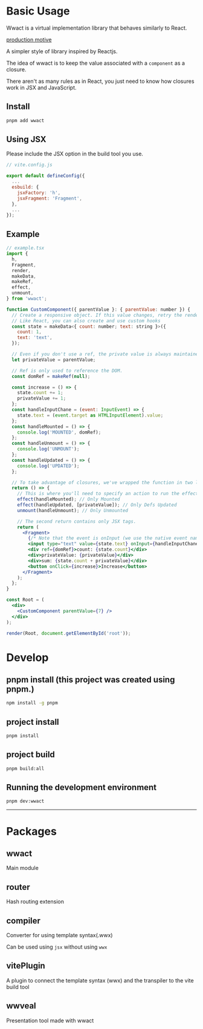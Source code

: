 
# Basic Usage

Wwact is a virtual implementation library that behaves similarly to React.

[production motive](https://medium.com/p/d14ba89373d3)

A simpler style of library inspired by Reactjs.

The idea of wwact is to keep the value associated with a `component` as a closure.

There aren't as many rules as in React, you just need to know how closures work in JSX and JavaScript.

## Install

```bash
pnpm add wwact
```

## Using JSX

Please include the JSX option in the build tool you use.

```js
// vite.config.js

export default defineConfig({
  ...
  esbuild: {
    jsxFactory: 'h',
    jsxFragment: 'Fragment',
  },
  ...
});
```

## Example

```jsx
// example.tsx
import {
  h,
  Fragment,
  render,
  makeData,
  makeRef,
  effect,
  unmount,
} from 'wwact';

function CustomComponent({ parentValue }: { parentValue: number }) {
  // Create a responsive object. If this value changes, retry the render.
  // Like React, you can also create and use custom hooks
  const state = makeData<{ count: number; text: string }>({
    count: 1,
    text: 'text',
  });

  // Even if you don't use a ref, the private value is always maintained as a regular variable.
  let privateValue = parentValue;

  // Ref is only used to reference the DOM.
  const domRef = makeRef(null);

  const increase = () => {
    state.count += 1;
    privateValue += 1;
  };
  const handleInputChane = (event: InputEvent) => {
    state.text = (event.target as HTMLInputElement).value;
  };
  const handleMounted = () => {
    console.log('MOUNTED', domRef);
  };
  const handleUnmount = () => {
    console.log('UNMOUNT');
  };
  const handleUpdated = () => {
    console.log('UPDATED');
  };

  // To take advantage of closures, we've wrapped the function in two layers.
  return () => {
    // This is where you'll need to specify an action to run the effect or unmount the hook.
    effect(handleMounted); // Only Mounted
    effect(handleUpdated, [privateValue]); // Only Defs Updated
    unmount(handleUnmount); // Only Unmounted

    // The second return contains only JSX tags.
    return (
      <Fragment>
        {/* Note that the event is onInput (we use the native event name to avoid confusion). */}
        <input type="text" value={state.text} onInput={handleInputChane} />
        <div ref={domRef}>count: {state.count}</div>
        <div>privateValue: {privateValue}</div>
        <div>sum: {state.count + privateValue}</div>
        <button onClick={increase}>Increase</button>
      </Fragment>
    );
  };
}

const Root = (
  <div>
    <CustomComponent parentValue={7} />
  </div>
);

render(Root, document.getElementById('root'));
```

# Develop

## pnpm install (this project was created using pnpm.)
```bash
npm install -g pnpm
```

## project install
```bash
pnpm install
```

## project build
```bash
pnpm build:all
```

## Running the development environment
```bash
pnpm dev:wwact
```

---

# Packages

## wwact

Main module

## router

Hash routing extension

## compiler

Converter for using template syntax(.wwx)

Can be used using `jsx` without using `wwx`

## vitePlugin

A plugin to connect the template syntax (wwx) and the transpiler to the vite build tool

## wwveal

Presentation tool made with wwact

